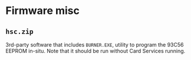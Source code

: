 # Firmware misc

## `hsc.zip`

3rd-party software that includes `BURNER.EXE`, utility to program the 93C56 EEPROM in-situ. Note that it should be run without Card Services running.
